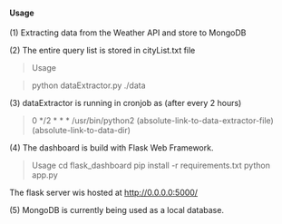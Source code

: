 
#### Usage

(1) Extracting data from the Weather API and store to MongoDB

(2) The entire query list is stored in cityList.txt file

> Usage

> python dataExtractor.py ./data

(3) dataExtractor is running in cronjob as (after every 2 hours)
> 0 */2 * * * /usr/bin/python2 (absolute-link-to-data-extractor-file) (absolute-link-to-data-dir)

(4) The dashboard is build with Flask Web Framework. 
> Usage
> cd flask_dashboard
> pip install -r requirements.txt
> python app.py

The flask server wis hosted at http://0.0.0.0:5000/

(5) MongoDB is currently being used as a local database.
